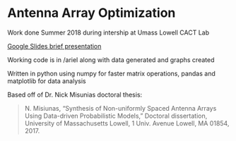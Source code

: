# Antenna Array Optimization


Work done Summer 2018 during intership at Umass Lowell CACT Lab

[Google Slides brief presentation](https://docs.google.com/presentation/d/1Rct3pyH84Bb-SzAdvDvQYr9nr4E9lGDr-3_SBJZw0G8/edit#slide=id.p)

Working code is in /ariel along with data generated and graphs created 
 
Written in python using numpy for faster matrix operations, pandas and matplotlib for data analysis

Based off of Dr. Nick Misunias doctoral thesis:   
>N. Misiunas, “Synthesis  of Non-uniformly Spaced Antenna Arrays Using Data-driven Probabilistic Models,” Doctoral dissertation, University of Massachusetts Lowell, 1 Univ. Avenue Lowell, MA 01854, 2017.